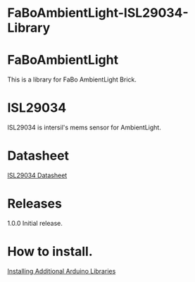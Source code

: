 # FaBoAmbientLight-ISL29034-Library

# FaBoAmbientLight

This is a library for FaBo AmbientLight Brick.

# ISL29034

ISL29034 is intersil's mems sensor for AmbientLight.

# Datasheet

[ISL29034 Datasheet](http://datasheet.octopart.com/ISL29034IROZ-T7-Intersil-datasheet-27714379.pdf)

# Releases

1.0.0 Initial release.

# How to install.

[Installing Additional Arduino Libraries](https://www.arduino.cc/en/Guide/Libraries#toc3)

